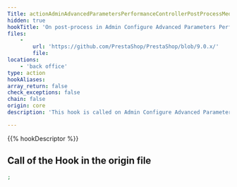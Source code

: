 ```yaml
---
Title: actionAdminAdvancedParametersPerformanceControllerPostProcessMediaServersBefore
hidden: true
hookTitle: 'On post-process in Admin Configure Advanced Parameters Performance Controller'
files:
    -
        url: 'https://github.com/PrestaShop/PrestaShop/blob/9.0.x/'
        file: 
locations:
    - 'back office'
type: action
hookAliases: 
array_return: false
check_exceptions: false
chain: false
origin: core
description: 'This hook is called on Admin Configure Advanced Parameters Performance post-process before processing the Media Servers form'

---
```


{{% hookDescriptor %}}

## Call of the Hook in the origin file

```php
;
```
